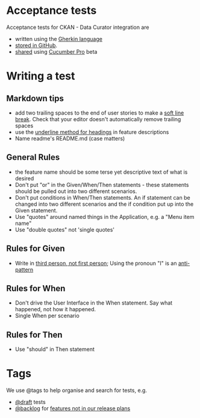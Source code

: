 # Acceptance tests

Acceptance tests for CKAN - Data Curator integration are 

- written using the [Gherkin language](https://cucumber.io/docs/reference#gherkin) 
- [stored in GitHub](https://github.com/ODIQueensland/ckan-data-curator-integration/tree/master/test/features).
- [shared](https://app.cucumber.pro/projects/ckan-data-curator-integration/documents/branch/master) using [Cucumber Pro](https://cucumber.io/pro) beta 

Writing a test
==============

Markdown tips
-------------

- add two trailing spaces to the end of user stories to make a [soft line break](http://spec.commonmark.org/0.28/#soft-line-breaks). Check that your editor doesn't automatically remove trailing spaces
- use the [underline method for headings](http://spec.commonmark.org/0.28/#setext-heading-underline) in feature descriptions
- Name readme's README.md (case matters)

General Rules
-------------

- the feature name should be some terse yet descriptive text of what is desired
- Don't put "or" in the Given/When/Then statements - these statements should be pulled out into two different scenarios.
- Don't put conditions in  When/Then statements. An if statement can be changed into two different scenarios and the if condition put up into the Given statement.
- Use "quotes" around named things in the Application, e.g. a "Menu item name"
- Use "double quotes" not 'single quotes'


Rules for Given
---------------

- Write in [third person, not first person](https://automationpanda.com/2017/01/18/should-gherkin-steps-use-first-person-or-third-person/); Using the pronoun "I" is an [anti-pattern](https://cucumber.io/blog/2016/08/31/cucumber-anti-patterns-part-two#scenarios-that-use-i-as-in-the-personal-pronoun)

Rules for When
--------------

- Don't drive the User Interface in the When statement. Say what happened, not how it happened.
- Single When per scenario

Rules for Then
--------------

- Use "should" in Then statement

Tags
====

We use @tags to help organise and search for tests, e.g.

- [@draft](https://app.cucumber.pro/projects/ckan-data-curator-integration/search/branch/master?q=%40draft) tests
- [@backlog](https://app.cucumber.pro/projects/ckan-data-curator-integration/search/branch/master?q=%40backlog) for [features not in our release plans](https://github.com/ODIQueensland/ckan-data-curator-integration/milestone/10)
